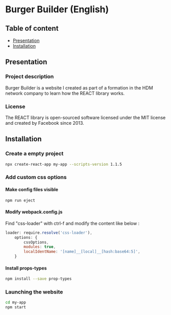 # Burger Builder (English)

## Table of content
  * [Presentation](#chapter-1)
  * [Installation](#chapter-2)

## Presentation <a name="chapter-1"></a>

### Project description
Burger Builder is a website I created as part of a formation in the HDM network company to learn how the REACT library works.

### License
The REACT library is open-sourced software licensed under the MIT license and created by Facebook since 2013.

## Installation <a name="chapter-2"></a>

### Create a empty project
```bash
npx create-react-app my-app --scripts-version 1.1.5
```

### Add custom css options

#### Make config files visible
```bash
npm run eject
```

#### Modify webpack.config.js
Find "css-loader" with ctrl-f and modify the content like below :
```js
loader: require.resolve('css-loader'),
    options: {
        cssOptions,
        modules: true,
        localIdentName: '[name]__[local]__[hash:base64:5]',
    }
```

#### Install props-types
```bash
npm install --save prop-types
```

### Launching the website
```bash
cd my-app
npm start
```
